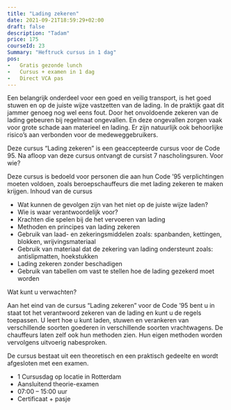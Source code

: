 ```yaml
---
title: "Lading zekeren"
date: 2021-09-21T18:59:29+02:00
draft: false
description: "Tadam"
price: 175
courseId: 23
Summary: "Heftruck cursus in 1 dag"
pos:
-   Gratis gezonde lunch
-   Cursus + examen in 1 dag
-   Direct VCA pas
---
```


Een belangrijk onderdeel voor een goed en veilig transport, is het goed stuwen en op de juiste wijze vastzetten van de lading. In de praktijk gaat dit jammer genoeg nog wel eens fout. Door het onvoldoende zekeren van de lading gebeuren bij regelmaat ongevallen. En deze ongevallen zorgen vaak voor grote schade aan materieel en lading. Er zijn natuurlijk ook behoorlijke risico’s aan verbonden voor de medeweggebruikers.

Deze cursus “Lading zekeren” is een geaccepteerde cursus voor de Code 95. Na afloop van deze cursus ontvangt de cursist 7 nascholingsuren.
Voor wie?

Deze cursus is bedoeld voor personen die aan hun Code ’95 verplichtingen moeten voldoen, zoals beroepschauffeurs die met lading zekeren te maken krijgen.
Inhoud van de cursus

- Wat kunnen de gevolgen zijn van het niet op de juiste wijze laden?
- Wie is waar verantwoordelijk voor?
- Krachten die spelen bij de het vervoeren van lading
- Methoden en principes van lading zekeren
- Gebruik van laad- en zekeringsmiddelen zoals: spanbanden, kettingen, blokken, wrijvingsmateriaal
- Gebruik van materiaal dat de zekering van lading ondersteunt zoals: antislipmatten, hoekstukken
- Lading zekeren zonder beschadigen
- Gebruik van tabellen om vast te stellen hoe de lading gezekerd moet worden

Wat kunt u verwachten?

Aan het eind van de cursus “Lading zekeren” voor de Code ’95 bent u in staat tot het verantwoord zekeren van de lading en kunt u de regels toepassen. U leert hoe u kunt laden, stuwen en verankeren van verschillende soorten goederen in verschillende soorten vrachtwagens. De chauffeurs laten zelf ook hun methoden zien. Hun eigen methoden worden vervolgens uitvoerig nabesproken.

De cursus bestaat uit een theoretisch en een praktisch gedeelte en wordt afgesloten met een examen.

- 1 Cursusdag op locatie in Rotterdam
- Aansluitend theorie-examen
- 07:00 – 15:00 uur
- Certificaat + pasje
